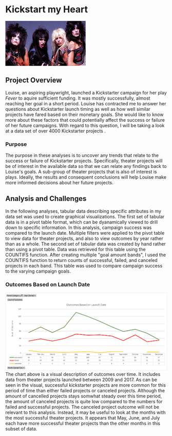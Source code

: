 # **Kickstart my Heart**
![Motley](Motley.jpg)
## Project Overview
  Louise, an aspiring playwright, launched a Kickstarter campaign for her play *Fever* to aquire sufficient funding.  It was mostly successfully, almost reaching her goal in a short period.  Louise has contracted me to answer her questions about Kickstarter launch timing as well as how well similar projects have fared based on their monetary goals.  She would like to know more about these factors that could potentially affect the success or failure of her future campaigns.  With regard to this question, I will be taking a look at a data set of over 4000 Kickstarter projects .
### Purpose
  The purpose in these analyses is to uncover any trends that relate to the success or failure of Kickstarter projects.  Specifically, theater projects will be of interest in the available data so that we can relate any findings back to Louise's goals. A sub-group of theater projects that is also of interest is plays.  Ideally, the results and consequent conclusions will help Louise make more informed decisions about her future projects.
## Analysis and Challenges
  In the following analyses, tabular data describing specific attributes in my data set was used to create graphical visualizations.  The first set of tabular data is in a pivot table format, which can be dyanamically viewed to drill down to specific information.  In this analysis, campaign success was compared to the launch date.  Multiple filters were applied to the pivot table to view data for theater projects, and also to view outcomes by year rather than as a whole.  The second set of tabular data was created by hand rather than using a pivot table.  Data was retrieved for this table using the COUNTIFS function.  After creating multiple "goal amount bands", I used the COUNTIFS function to return counts of successful, failed, and canceled projects in each band.  This table was used to compare campaign success to the varying campaign goals.    
### Outcomes Based on Launch Date
![OBLD](Theater_Outcomes_vs_Launch.png)
  The chart above is a visual description of outcomes over time.  It includes data from theater projects launched between 2009 and 2017.  As can be seen in the visual, successful kickstarter projects are more common for this period of time than either failed projects or canceled projects.  Although the amount of cancelled projects stays somwhat steady over this time period, the amount of canceled projects is quite low compared to the numbers for failed and successful projects.  The canceled project outcome will not be relevant to this analysis.  Instead, it may be useful to look at the months with the most successful theater projects.  It appears that May, June, and July each have more successful theater projects than the other months in this subset of data.  
     

